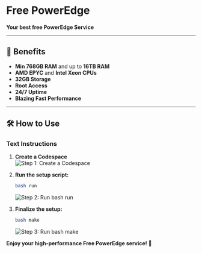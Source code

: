 # Free PowerEdge  
**Your best free PowerEdge Service**

---

## 🚀 Benefits  
- **Min 768GB RAM** and up to **16TB RAM**  
- **AMD EPYC** and **Intel Xeon CPUs**  
- **32GB Storage**  
- **Root Access**  
- **24/7 Uptime**  
- **Blazing Fast Performance**

---

## 🛠️ How to Use  

### **Text Instructions**  

1. **Create a Codespace**  
   ![Step 1: Create a Codespace](https://github.com/user-attachments/assets/119a3636-4dc4-4193-925d-4ae9701c2b85)

2. **Run the setup script:**  
   ```bash
   bash run
   ```  
   ![Step 2: Run bash run](https://github.com/user-attachments/assets/c5488afc-edf0-4478-b4aa-50664ace2878)  

3. **Finalize the setup:**  
   ```bash
   bash make
   ```  
   ![Step 3: Run bash make](https://github.com/user-attachments/assets/c5488afc-edf0-4478-b4aa-50664ace2878)

**Enjoy your high-performance Free PowerEdge service! 🚀**
```
